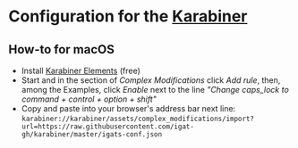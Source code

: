 # Configuration for the [Karabiner](https://pqrs.org/osx/karabiner/)


## How-to for macOS
* Install [Karabiner Elements](https://pqrs.org/osx/karabiner/index.html) (free)
* Start and in the section of _Complex Modifications_ click _Add rule_, then, among the Examples, click _Enable_ next to the line _"Change caps_lock to command + control + option + shift"_
* Copy and paste into your browser's address bar next line:
`karabiner://karabiner/assets/complex_modifications/import?url=https://raw.githubusercontent.com/igat-gh/karabiner/master/igats-conf.json`
